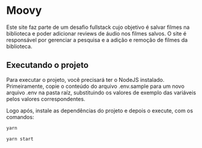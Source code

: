 # Moovy

Este site faz parte de um desafio fullstack cujo objetivo é salvar filmes na biblioteca e poder adicionar reviews de áudio nos filmes salvos. O site é responsável por gerenciar a pesquisa e a adição e remoção de filmes da biblioteca.

## Executando o projeto

Para executar o projeto, você precisará ter o NodeJS instalado. Primeiramente, copie o conteúdo do arquivo .env.sample para um novo arquivo .env na pasta raíz, substituindo os valores de exemplo das variáveis pelos valores correspondentes.

Logo após, instale as dependências do projeto e depois o execute, com os comandos:

```sh
yarn
```

```sh
yarn start
```
